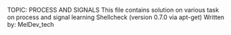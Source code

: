 TOPIC: PROCESS AND SIGNALS
This file contains solution on various task on process and signal learning
Shellcheck (version 0.7.0 via apt-get)
Written by:
MelDev_tech
